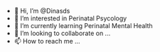 - 👋 Hi, I’m @Dinasds
- 👀 I’m interested in Perinatal Psycology 
- 🌱 I’m currently learning Perinatal Mental Health
- 💞️ I’m looking to collaborate on ...
- 📫 How to reach me ...

<!---
Dinasds/Dinasds is a ✨ special ✨ repository because its `README.md` (this file) appears on your GitHub profile.
You can click the Preview link to take a look at your changes.
--->
